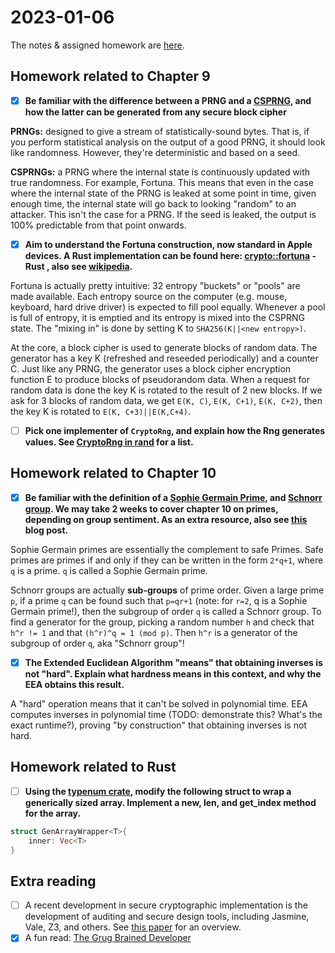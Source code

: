 # 2023-01-06
The notes & assigned homework are [here](https://uncloak.org/courses/rust+cryptography+engineering/course-2022-01-06+Session+6+Notes).

## Homework related to Chapter 9

* [x] **Be familiar with the difference between a PRNG and a [CSPRNG](https://en.wikipedia.org/wiki/Cryptographically_secure_pseudorandom_number_generator), and how the latter can be generated from any secure block cipher**

**PRNGs:** designed to give a stream of statistically-sound bytes. That is, if you perform statistical analysis on the output of a good PRNG, it should look like randomness. However, they're deterministic and based on a seed.

**CSPRNGs:** a PRNG where the internal state is continuously updated with true randomness. For example, Fortuna. This means that even in the case where the internal state of the PRNG is leaked at some point in time, given enough time, the internal state will go back to looking "random" to an attacker. This isn't the case for a PRNG. If the seed is leaked, the output is 100% predictable from that point onwards.

* [x] **Aim to understand the Fortuna construction, now standard in Apple devices. A Rust implementation can be found here: [crypto::fortuna](https://nicolasdp.github.io/git/crypto/fortuna/) - Rust , also see [wikipedia](https://en.wikipedia.org/wiki/Fortuna_(PRNG)).**

Fortuna is actually pretty intuitive: 32 entropy "buckets" or "pools" are made available. Each entropy source on the computer (e.g. mouse, keyboard, hard drive driver) is expected to fill pool equally. Whenever a pool is full of entropy, it is emptied and its entropy is mixed into the CSPRNG state. The "mixing in" is done by setting K to `SHA256(K||<new entropy>)`.

At the core, a block cipher is used to generate blocks of random data. The generator has a key K (refreshed and reseeded periodically) and a counter C. Just like any PRNG, the generator uses a block cipher encryption function E to produce blocks of pseudorandom data. When a request for random data is done the key K is rotated to the result of 2 new blocks. If we ask for 3 blocks of random data, we get `E(K, C)`, `E(K, C+1)`, `E(K, C+2)`, then the key K is rotated to `E(K, C+3)||E(K,C+4)`.

* [ ] **Pick one implementer of `CryptoRng`, and explain how the Rng generates values. See [CryptoRng in rand](https://rust-random.github.io/rand/rand/trait.CryptoRng.html) for a list.**

## Homework related to Chapter 10

* [x] **Be familiar with the definition of a [Sophie Germain Prime](https://en.wikipedia.org/wiki/Safe_and_Sophie_Germain_primes#Sophie_Germain_prime), and [Schnorr group](https://en.wikipedia.org/wiki/Schnorr_group). We may take 2 weeks to cover chapter 10 on primes, depending on group sentiment. As an extra resource, also see [this](https://medium.com/snips-ai/prime-number-generation-2a02f28508ff) blog post.**

Sophie Germain primes are essentially the complement to safe Primes. Safe primes are primes if and only if they can be written in the form `2*q+1`, where `q` is a prime. `q` is called a Sophie Germain prime.

Schnorr groups are actually **sub-groups** of prime order. Given a large prime `p`, if a prime `q` can be found such that `p=qr+1` (note: for `r=2`, q is a Sophie Germain prime!), then the subgroup of order `q` is called a Schnorr group. To find a generator for the group, picking a random number `h` and check that `h^r != 1` and that `(h^r)^q = 1 (mod p)`. Then `h^r` is a generator of the subgroup of order `q`, aka "Schnorr group"!

* [x] **The Extended Euclidean Algorithm "means" that obtaining inverses is not "hard". Explain what hardness means in this context, and why the EEA obtains this result.**

A "hard" operation means that it can't be solved in polynomial time. EEA computes inverses in polynomial time (TODO: demonstrate this? What's the exact runtime?), proving "by construction" that obtaining inverses is not hard.

## Homework related to Rust

* [ ] **Using the [typenum crate](https://docs.rs/typenum/latest/typenum/), modify the following struct to wrap a generically sized array. Implement a new, len, and get_index method for the array.**
```rust
struct GenArrayWrapper<T>{
    inner: Vec<T>
}
```

## Extra reading

* [ ] A recent development in secure cryptographic implementation is the development of auditing and secure design tools, including Jasmine, Vale, Z3, and others. See [this paper](https://hal.inria.fr/hal-03046757/file/BarbosaetalOakland21.pdf) for an overview.
* [x] A fun read: [The Grug Brained Developer](https://grugbrain.dev/)
